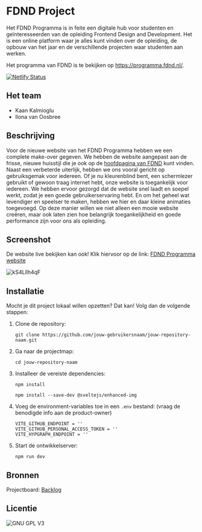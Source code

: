 # FDND Project

Het FDND Programma is in feite een digitale hub voor studenten en geïnteresseerden van de opleiding Frontend Design and Development. Het is een online platform waar je alles kunt vinden over de opleiding, de opbouw van het jaar en de verschillende projecten waar studenten aan werken.

Het programma van FDND is te bekijken op https://programma.fdnd.nl/.

[![Netlify Status](https://api.netlify.com/api/v1/badges/701e5b8a-bc87-45f7-a3d3-d8800d084214/deploy-status)](https://app.netlify.com/sites/fdnd-programma/deploys)

## Het team
- Kaan Kalmioglu
- Ilona van Oosbree

## Beschrijving
Voor de nieuwe website van het FDND Programma hebben we een complete make-over gegeven. We hebben de website aangepast aan de frisse, nieuwe huisstijl die je ook op de [hoofdpagina van FDND](https://fdnd.nl/) kunt vinden. Naast een verbeterde uiterlijk, hebben we ons vooral gericht op gebruiksgemak voor iedereen. Of je nu kleurenblind bent, een schermlezer gebruikt of gewoon traag internet hebt, onze website is toegankelijk voor iedereen. We hebben ervoor gezorgd dat de website snel laadt en soepel werkt, zodat je een goede gebruikerservaring hebt. En om het geheel wat levendiger en speelser te maken, hebben we hier en daar kleine animaties toegevoegd. Op deze manier willen we niet alleen een mooie website creëren, maar ook laten zien hoe belangrijk toegankelijkheid en goede performance zijn voor ons als opleiding.

## Screenshot
De website live bekijken kan ook! Klik hiervoor op de link: [FDND Programma website](https://fdnd-programma.netlify.app/)

![kS4Lllh4qF](https://github.com/user-attachments/assets/49c2db79-da79-44d4-813a-b7e9d40ec153)



## Installatie
Mocht je dit project lokaal willen opzetten? Dat kan! Volg dan de volgende stappen: 
1. Clone de repository:
   ````
   git clone https://github.com/jouw-gebruikersnaam/jouw-repository-naam.git
   ````
2. Ga naar de projectmap:
   ````
   cd jouw-repository-naam
   ````
3. Installeer de vereiste dependencies:
   ````
   npm install

   npm install --save-dev @sveltejs/enhanced-img
   ````
4. Voeg de environment-variables toe in een `.env` bestand: (vraag de benodigde info aan de product-owner)
   ````
   VITE_GITHUB_ENDPOINT = ''
   VITE_GITHUB_PERSONAL_ACCESS_TOKEN = ''
   VITE_HYPGRAPH_ENDPOINT = ''
   ````
5. Start de ontwikkelserver:
   ````
   npm run dev
   ````

## Bronnen
Projectboard: [Backlog](https://github.com/orgs/fdnd-agency/projects/39)

## Licentie
![GNU GPL V3](https://www.gnu.org/graphics/gplv3-127x51.png)
